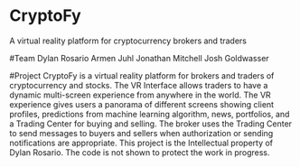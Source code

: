 # CryptoFy
A virtual reality platform for cryptocurrency brokers and traders

#Team
Dylan Rosario
Armen Juhl
Jonathan Mitchell
Josh Goldwasser

#Project
CryptoFy is a virtual reality platform for brokers and traders of cryptocurrency and stocks. The VR Interface allows traders 
to have a dynamic multi-screen experience from anywhere in the world.
The VR experience gives users a panorama of different screens showing client profiles, predictions from machine learning 
algorithm, news, portfolios, and a Trading Center for buying and selling. The broker uses the Trading Center to send messages 
to buyers and sellers when authorization or sending notifications are appropriate. This project is the Intellectual property 
of Dylan Rosario. The code is not shown to protect the work in progress.
